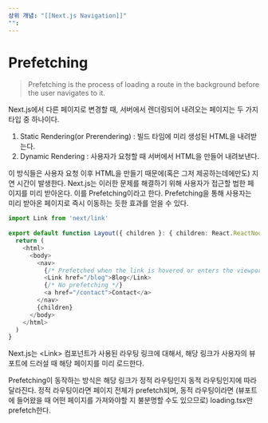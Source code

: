 ```yaml
---
상위 개념: "[[Next.js Navigation]]"
"":
---
```

# Prefetching

> Prefetching is the process of loading a route in the background before the user navigates to it.


Next.js에서 다른 페이지로 변경할 때, 서버에서 렌더링되어 내려오는 페이지는 두 가지 타입 중 하나이다.

1. Static Rendering(or Prerendering) : 빌드 타임에 미리 생성된 HTML을 내려받는다.
2. Dynamic Rendering : 사용자가 요청할 때 서버에서 HTML을 만들어 내려보낸다.

이 방식들은 사용자 요청 이후 HTML을 만들기 때문에(혹은 그저 제공하는데에만도) 지연 시간이 발생한다. Next.js는 이러한 문제를 해결하기 위해 사용자가 접근할 법한 페이지를 미리 받아온다. 이를 Prefetching이라고 한다. Prefetching을 통해 사용자는 미리 받아온 페이지로 즉시 이동하는 듯한 효과를 얻을 수 있다.

```ts
import Link from 'next/link'
 
export default function Layout({ children }: { children: React.ReactNode }) {
  return (
    <html>
      <body>
        <nav>
          {/* Prefetched when the link is hovered or enters the viewport */}
          <Link href="/blog">Blog</Link>
          {/* No prefetching */}
          <a href="/contact">Contact</a>
        </nav>
        {children}
      </body>
    </html>
  )
}
```

Next.js는 \<Link> 컴포넌트가 사용된 라우팅 링크에 대해서, 해당 링크가 사용자의 뷰포트에 드러설 때 해당 페이지를 미리 로드한다.

Prefetching이 동작하는 방식은 해당 링크가 정적 라우팅인지 동적 라우팅인지에 따라 달라진다. 정적 라우팅이라면 페이지 전체가 prefetch되며, 동적 라우팅이라면 (뷰포트에 들어왔을 때 어떤 페이지를 가져와야할 지 불분명할 수도 있으므로) loading.tsx만 prefetch한다. 
